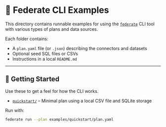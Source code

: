 # 🧪 Federate CLI Examples

This directory contains runnable examples for using the [`federate`](../README.md) CLI tool with various types of plans and data sources.

Each folder contains:
- A `plan.yaml` file (or `.json`) describing the connectors and datasets
- Optional seed SQL files or CSVs
- Instructions in a local `README.md`

---

## 🔰 Getting Started

Use these to get a feel for how the CLI works.

- [`quickstart/`](./quickstart) – Minimal plan using a local CSV file and SQLite storage

Run with:

```bash
federate run --plan examples/quickstart/plan.yaml